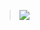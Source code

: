 > ![]([vertopal_5c43bf82e6034f2cb3b42318e788fe92/media/image10.png](https://github.com/glenwang/R_MVFPortfolio/blob/master/Asset%20Class%20Allocation%20with%20Minimum-Variance%20Frontier%20Model.png)https://github.com/glenwang/R_MVFPortfolio/blob/master/Asset%20Class%20Allocation%20with%20Minimum-Variance%20Frontier%20Model.png)

